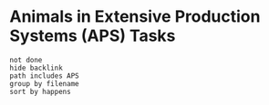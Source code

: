 # Animals in Extensive Production Systems (APS) Tasks
```tasks
not done
hide backlink
path includes APS
group by filename
sort by happens
```